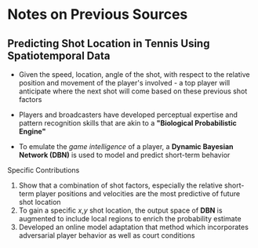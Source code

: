 # Notes on Previous Sources


## Predicting Shot Location in Tennis Using Spatiotemporal Data

* Given the speed, location, angle of the shot, with respect to the relative position and movement of the player's involved - a top player will anticipate where the next shot will come based on these previous shot factors

* Players and broadcasters have developed perceptual expertise and pattern recognition skills that are akin to a **"Biological Probabilistic Engine"**

* To emulate the *game intelligence* of a player, a **Dynamic Bayesian Network (DBN)** is used to model and predict short-term behavior

Specific Contributions

1. Show that a combination of shot factors, especially the relative short-term player positions and velocities are the most predictive of future shot location
2. To gain a specific *x*,*y* shot location, the output space of **DBN** is augmented to include local regions to enrich the probability estimate
3. Developed an online model adaptation that method which incorporates adversarial player behavior as well as court conditions